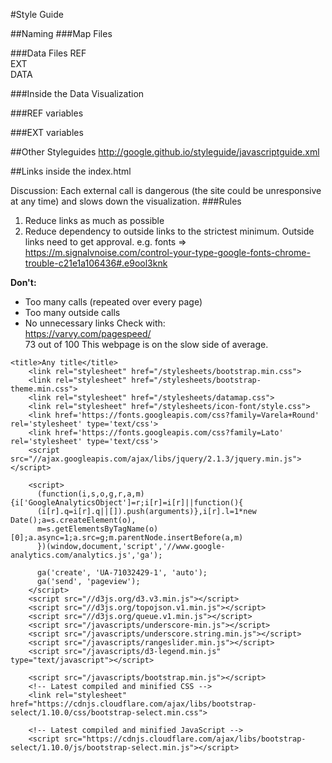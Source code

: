 #Style Guide

##Naming
###Map Files

###Data Files
REF      
EXT       
DATA       

###Inside the Data Visualization

###REF variables

###EXT variables


##Other Styleguides
http://google.github.io/styleguide/javascriptguide.xml

##Links inside the index.html

Discussion:
Each external call is dangerous (the site could be unresponsive at any time) and slows down the visualization. 
###Rules
1. Reduce links as much as possible
2. Reduce dependency to outside links to the strictest minimum. Outside links need to get approval.
   e.g. fonts => https://m.signalvnoise.com/control-your-type-google-fonts-chrome-trouble-c21e1a106436#.e9ool3knk


**Don't:**
- Too many calls (repeated over every page)
- Too many outside calls
- No unnecessary links
Check with:   
https://varvy.com/pagespeed/  
73 out of 100
This webpage is on the slow side of average.

```
<title>Any title</title>
    <link rel="stylesheet" href="/stylesheets/bootstrap.min.css">
    <link rel="stylesheet" href="/stylesheets/bootstrap-theme.min.css">
    <link rel="stylesheet" href="/stylesheets/datamap.css">
    <link rel="stylesheet" href="/stylesheets/icon-font/style.css">
    <link href='https://fonts.googleapis.com/css?family=Varela+Round' rel='stylesheet' type='text/css'>
    <link href='https://fonts.googleapis.com/css?family=Lato' rel='stylesheet' type='text/css'>
    <script src="//ajax.googleapis.com/ajax/libs/jquery/2.1.3/jquery.min.js"></script>
    
    <script>
      (function(i,s,o,g,r,a,m){i['GoogleAnalyticsObject']=r;i[r]=i[r]||function(){
      (i[r].q=i[r].q||[]).push(arguments)},i[r].l=1*new Date();a=s.createElement(o),
      m=s.getElementsByTagName(o)[0];a.async=1;a.src=g;m.parentNode.insertBefore(a,m)
      })(window,document,'script','//www.google-analytics.com/analytics.js','ga');
    
      ga('create', 'UA-71032429-1', 'auto');
      ga('send', 'pageview');
    </script>
    <script src="//d3js.org/d3.v3.min.js"></script>
    <script src="//d3js.org/topojson.v1.min.js"></script>
    <script src="//d3js.org/queue.v1.min.js"></script>
    <script src="/javascripts/underscore-min.js"></script>
    <script src="/javascripts/underscore.string.min.js"></script>
    <script src="/javascripts/rangeslider.min.js"></script>
    <script src="/javascripts/d3-legend.min.js" type="text/javascript"></script>
    
    <script src="/javascripts/bootstrap.min.js"></script>
    <!-- Latest compiled and minified CSS -->
    <link rel="stylesheet" href="https://cdnjs.cloudflare.com/ajax/libs/bootstrap-select/1.10.0/css/bootstrap-select.min.css">
    
    <!-- Latest compiled and minified JavaScript -->
    <script src="https://cdnjs.cloudflare.com/ajax/libs/bootstrap-select/1.10.0/js/bootstrap-select.min.js"></script>
```


